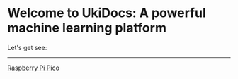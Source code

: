 # Welcome to UkiDocs: A powerful machine learning platform
Let's get see:
______________________________________________________________________________________________________________________________________________________________________________________________________________________________________
[Raspberry Pi Pico](https://ukicomputers.github.io/ukidocs/pico)
